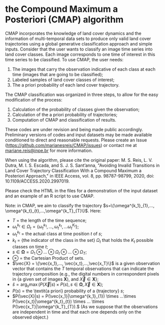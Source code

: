 # the Compound Maximum a Posteriori (CMAP) algorithm


CMAP incorporates the knowledge of land cover dynamics and the information of multi-temporal data sets to produce only valid land cover trajectories using a global generative classification approach and simple inputs. Consider that the user wants to classify an image time series into land cover classes. Each image corresponds to one time of interest in this time series to be classified. To use CMAP, the user needs:

1) The images that carry the observation indicative of each class at each time (images that are going to be classified);
2) Labeled samples of land cover classes of interest;
3) The a priori probability of each land cover trajectory.

The CMAP classification was organized in three steps, to allow for the easy modification of the process:

1) Calculation of the probability of classes given the observation;
2) Calculation of the a priori probability of trajectories;
3) Computation of CMAP and classification of results.

These codes are under revision and being made public accordingly. Preliminary versions of codes and input datasets may be made available conditioned to direct and reasonable requests. Please create an Issue (https://github.com/marianesreis/CMAP/issues) or contact me at mariane.reis@inpe.br for more information.

When using the algorithm, please cite the original paper:
M. S. Reis, L. V. Dutra, M. I. S. Escada, and S. J. S. Sant’anna, "Avoiding Invalid Transitions in Land Cover Trajectory Classification With a Compound Maximum a Posteriori Approach," in IEEE Access, vol. 8, pp. 98787-98799, 2020, doi: 10.1109/ACCESS.2020.2997019.

Please check the HTML in the files for a demonstration of the input dataset and an example of an R script to use CMAP.


Note: in CMAP, we aim to classify the trajectory $s=\(\omega^{k_1}_{1},..., \omega^{k_t}_{t},...,\omega^{k_T}_{T}\)$. Here:

- $T$ = the length of the time sequence;
- $\omega^{k_t}_{t} \in \Omega_t = \{\omega^{k_1}_t, ..., \omega^{k_t}_{t},... \omega^{K_t}_{t} \}$;
- $\omega^{k_t}_t$ = the actual class at time position $t$ of $s$;
- $k_t$ = {the indicator of the class in the set} $\Omega_t$ that holds the $K_t$ possible classes on time $t$;
- $s\in \boldsymbol{\Omega} =\Omega_1 \otimes ... \otimes \Omega_t \otimes ... \otimes \Omega_T$;
- $\otimes$ = the Cartesian Product of sets.
- $\vec{X} = \{\vec{x_1},..., \vec{x_t},...,\vec{x_T}\}$ is a given observation vector that contains the $T$ temporal observations that can indicate the trajectory composition (e.g., the digital numbers in correspondent pixels in {a given set of images $\boldsymbol{X}$), and $\vec{X} \in \boldsymbol{X}$};
- $\hat{s} = \arg_s \max (P(\vec{X}|s) \times P(s), s \in \boldsymbol{\Omega}, \vec{X} \in \boldsymbol{X})$;
- $P(s)$ = the \textit{a priori} probability of a {trajectory} $s$;
- $P(\vec{X}|s) =  P(\vec{x_1}|\omega^{k_1}_{1}) \times ...\times P(\vec{x_t}|\omega^{k_t}_{t}) \times ... \times P(\vec{x_T}|\omega^{k_T}_{T}).$ 
(As we suppose that the observations are independent in time and that each one depends only on the observed object.)

